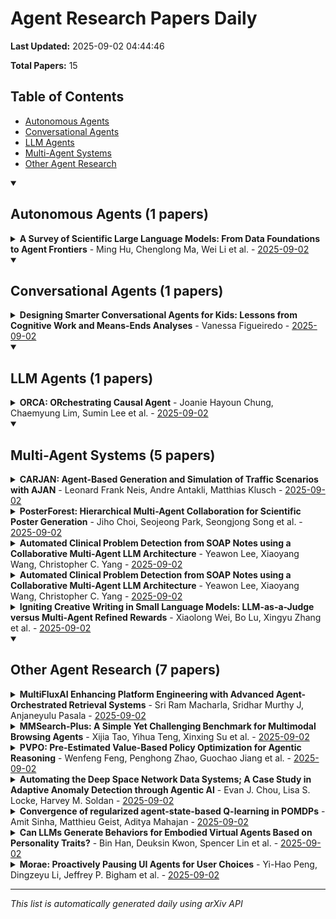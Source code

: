 # Agent Research Papers Daily

**Last Updated:** 2025-09-02 04:44:46

**Total Papers:** 15

## Table of Contents

- [Autonomous Agents](#autonomous-agents)
- [Conversational Agents](#conversational-agents)
- [LLM Agents](#llm-agents)
- [Multi-Agent Systems](#multi-agent-systems)
- [Other Agent Research](#other-agent-research)

<details open>
<summary><h2>Autonomous Agents (1 papers)</h2></summary>

<details>
<summary><strong>A Survey of Scientific Large Language Models: From Data Foundations to Agent Frontiers</strong> - Ming Hu, Chenglong Ma, Wei Li et al. - <a href="https://arxiv.org/pdf/2508.21148">2025-09-02</a></summary>

**Abstract:** Scientific Large Language Models (Sci-LLMs) are transforming how knowledge is represented, integrated, and applied in scientific research, yet their progress is shaped by the complex nature of scienti...

**arXiv ID:** 2508.21148
</details>

</details>

<details open>
<summary><h2>Conversational Agents (1 papers)</h2></summary>

<details>
<summary><strong>Designing Smarter Conversational Agents for Kids: Lessons from Cognitive Work and Means-Ends Analyses</strong> - Vanessa Figueiredo - <a href="https://arxiv.org/pdf/2508.21209">2025-09-02</a></summary>

**Abstract:** This paper presents two studies on how Brazilian children (ages 9--11) use conversational agents (CAs) for schoolwork, discovery, and entertainment, and how structured scaffolds can enhance these inte...

**arXiv ID:** 2508.21209
</details>

</details>

<details open>
<summary><h2>LLM Agents (1 papers)</h2></summary>

<details>
<summary><strong>ORCA: ORchestrating Causal Agent</strong> - Joanie Hayoun Chung, Chaemyung Lim, Sumin Lee et al. - <a href="https://arxiv.org/pdf/2508.21304">2025-09-02</a></summary>

**Abstract:** Causal inference is essential for decision-making science while the complexity of the data analysis workflow, ranging from data wrangling to causal analysis, increases substantially as the scale of da...

**arXiv ID:** 2508.21304
</details>

</details>

<details open>
<summary><h2>Multi-Agent Systems (5 papers)</h2></summary>

<details>
<summary><strong>CARJAN: Agent-Based Generation and Simulation of Traffic Scenarios with AJAN</strong> - Leonard Frank Neis, Andre Antakli, Matthias Klusch - <a href="https://arxiv.org/pdf/2508.21411">2025-09-02</a></summary>

**Abstract:** User-friendly modeling and virtual simulation of urban traffic scenarios with different types of interacting agents such as pedestrians, cyclists and autonomous vehicles remains a challenge. We presen...

**arXiv ID:** 2508.21411
</details>

<details>
<summary><strong>PosterForest: Hierarchical Multi-Agent Collaboration for Scientific Poster Generation</strong> - Jiho Choi, Seojeong Park, Seongjong Song et al. - <a href="https://arxiv.org/pdf/2508.21720">2025-09-02</a></summary>

**Abstract:** We present a novel training-free framework, \textit{PosterForest}, for automated scientific poster generation. Unlike prior approaches, which largely neglect the hierarchical structure of scientific d...

**arXiv ID:** 2508.21720
</details>

<details>
<summary><strong>Automated Clinical Problem Detection from SOAP Notes using a Collaborative Multi-Agent LLM Architecture</strong> - Yeawon Lee, Xiaoyang Wang, Christopher C. Yang - <a href="https://arxiv.org/pdf/2508.21803">2025-09-02</a></summary>

**Abstract:** Accurate interpretation of clinical narratives is critical for patient care, but the complexity of these notes makes automation challenging. While Large Language Models (LLMs) show promise, single-mod...

**arXiv ID:** 2508.21803
</details>

<details>
<summary><strong>Automated Clinical Problem Detection from SOAP Notes using a Collaborative Multi-Agent LLM Architecture</strong> - Yeawon Lee, Xiaoyang Wang, Christopher C. Yang - <a href="https://arxiv.org/pdf/2508.21803">2025-09-02</a></summary>

**Abstract:** Accurate interpretation of clinical narratives is critical for patient care, but the complexity of these notes makes automation challenging. While Large Language Models (LLMs) show promise, single-mod...

**arXiv ID:** 2508.21803
</details>

<details>
<summary><strong>Igniting Creative Writing in Small Language Models: LLM-as-a-Judge versus Multi-Agent Refined Rewards</strong> - Xiaolong Wei, Bo Lu, Xingyu Zhang et al. - <a href="https://arxiv.org/pdf/2508.21476">2025-09-02</a></summary>

**Abstract:** Large Language Models (LLMs) have demonstrated remarkable creative writing capabilities, yet their substantial computational demands hinder widespread use. Enhancing Small Language Models (SLMs) offer...

**arXiv ID:** 2508.21476
</details>

</details>

<details open>
<summary><h2>Other Agent Research (7 papers)</h2></summary>

<details>
<summary><strong>MultiFluxAI Enhancing Platform Engineering with Advanced Agent-Orchestrated Retrieval Systems</strong> - Sri Ram Macharla, Sridhar Murthy J, Anjaneyulu Pasala - <a href="https://arxiv.org/pdf/2508.21307">2025-09-02</a></summary>

**Abstract:** MultiFluxAI is an innovative AI platform developed to address the challenges of managing and integrating vast, disparate data sources in product engineering across application domains. It addresses bo...

**arXiv ID:** 2508.21307
</details>

<details>
<summary><strong>MMSearch-Plus: A Simple Yet Challenging Benchmark for Multimodal Browsing Agents</strong> - Xijia Tao, Yihua Teng, Xinxing Su et al. - <a href="https://arxiv.org/pdf/2508.21475">2025-09-02</a></summary>

**Abstract:** Large multimodal language models (MLLMs) are increasingly deployed as web agents, yet many multimodal browsing benchmarks can be solved by shallow, fixed workflows that lean on high-recall image searc...

**arXiv ID:** 2508.21475
</details>

<details>
<summary><strong>PVPO: Pre-Estimated Value-Based Policy Optimization for Agentic Reasoning</strong> - Wenfeng Feng, Penghong Zhao, Guochao Jiang et al. - <a href="https://arxiv.org/pdf/2508.21104">2025-09-02</a></summary>

**Abstract:** Critic-free reinforcement learning methods, particularly group policies, have attracted considerable attention for their efficiency in complex tasks. However, these methods rely heavily on multiple sa...

**arXiv ID:** 2508.21104
</details>

<details>
<summary><strong>Automating the Deep Space Network Data Systems; A Case Study in Adaptive Anomaly Detection through Agentic AI</strong> - Evan J. Chou, Lisa S. Locke, Harvey M. Soldan - <a href="https://arxiv.org/pdf/2508.21111">2025-09-02</a></summary>

**Abstract:** The Deep Space Network (DSN) is NASA's largest network of antenna facilities that generate a large volume of multivariate time-series data. These facilities contain DSN antennas and transmitters that ...

**arXiv ID:** 2508.21111
</details>

<details>
<summary><strong>Convergence of regularized agent-state-based Q-learning in POMDPs</strong> - Amit Sinha, Matthieu Geist, Aditya Mahajan - <a href="https://arxiv.org/pdf/2508.21314">2025-09-02</a></summary>

**Abstract:** In this paper, we present a framework to understand the convergence of commonly used Q-learning reinforcement learning algorithms in practice. Two salient features of such algorithms are: (i)~the Q-ta...

**arXiv ID:** 2508.21314
</details>

<details>
<summary><strong>Can LLMs Generate Behaviors for Embodied Virtual Agents Based on Personality Traits?</strong> - Bin Han, Deuksin Kwon, Spencer Lin et al. - <a href="https://arxiv.org/pdf/2508.21087">2025-09-02</a></summary>

**Abstract:** This study proposes a framework that employs personality prompting with Large Language Models to generate verbal and nonverbal behaviors for virtual agents based on personality traits. Focusing on ext...

**arXiv ID:** 2508.21087
</details>

<details>
<summary><strong>Morae: Proactively Pausing UI Agents for User Choices</strong> - Yi-Hao Peng, Dingzeyu Li, Jeffrey P. Bigham et al. - <a href="https://arxiv.org/pdf/2508.21456">2025-09-02</a></summary>

**Abstract:** User interface (UI) agents promise to make inaccessible or complex UIs easier to access for blind and low-vision (BLV) users. However, current UI agents typically perform tasks end-to-end without invo...

**arXiv ID:** 2508.21456
</details>

</details>

---

*This list is automatically generated daily using arXiv API*
